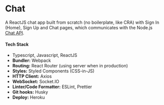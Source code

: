 # Chat #
A ReactJS chat app built from scratch (no boilerplate, like CRA) with Sign In (Home), Sign Up and Chat pages, which communicates with the Node.js [Chat API](https://github.com/Henriquecleite/chat-api). 

#### Tech Stack ####
* Typescript, Javascript, ReactJS
* **Bundler:** Webpack
* **Routing:** React Router (using server when in production)
* **Styles:** Styled Components (CSS-in-JS)
* **HTTP Client:** Axios
* **WebSocket:** Socket&#46;IO
* **Linter/Code Formatter:** ESLint, Prettier
* **Git hooks:** Husky
* **Deploy:** Heroku
